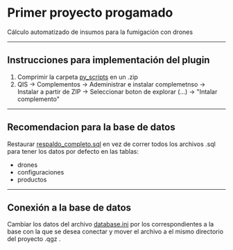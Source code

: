 # Primer proyecto progamado

Cálculo automatizado de insumos para la fumigación con drones

---

## Instrucciones para implementación del plugin

1. Comprimir la carpeta [py_scripts](py_scripts) en un .zip
2. QIS &#8594; Complementos &#8594; Adeministrar e instalar complemetnso &#8594; Instalar a partir de ZIP &#8594; Seleccionar boton de explorar (...)  &#8594; "Intalar complemento"

---

## Recomendacion para la base de datos

Restaurar [respaldo_completo.sql](sql_scripts/respaldo_completo.sql) en vez de correr todos los archivos .sql para tener los datos por defecto en las tablas:
- drones
- configuraciones
- productos

---

## Conexión a la base de datos

Cambiar los datos del archivo [database.ini](database.ini) por los correspondientes a la base con la que se desea conectar y mover el archivo a el mismo directorio del proyecto .qgz .

